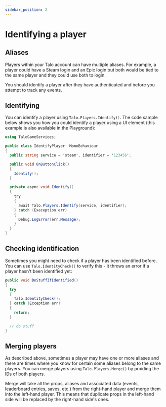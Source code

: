 ```yaml
---
sidebar_position: 2
---
```


# Identifying a player

## Aliases

Players within your Talo account can have multiple aliases.
For example, a player could have a Steam login and an Epic login but both would be tied to the same player and they could use both to login.

You should identify a player after they have authenticated and before you attempt to track any events.

## Identifying

You can identify a player using `Talo.Players.Identify()`. The code sample below shows you how you could identify a player using a UI element (this example is also available in the Playground):

```c# title="IdentifyPlayer.cs"
using TaloGameServices;

public class IdentifyPlayer: MonoBehaviour
{
  public string service = 'steam', identifier = '123456';

  public void OnButtonClick()
  {
    Identify();
  }

  private async void Identify()
  {
    try
    {
      await Talo.Players.Identify(service, identifier);
    } catch (Exeception err)
    {
      Debug.LogError(err.Message);
    }
  }
}
```

## Checking identification

Sometimes you might need to check if a player has been identified before. You can use `Talo.IdentityCheck()` to verify this - it throws an error if a player hasn't been identified yet:

```c#
public void DoStuffIfIdentified()
{
  try
  {
    Talo.IdentityCheck();
  } catch (Exception err)
  {
    return;
  }

  // do stuff
}
```

## Merging players

As described above, sometimes a player may have one or more aliases and there are times where you know for certain some aliases belong to the same players.
You can merge players using `Talo.Players.Merge()` by proiding the IDs of both players.

Merge will take all the props, aliases and associated data (events, leaderboard entries, saves, etc.) from the right-hand player and merge them into the left-hand player. This means that duplicate props in the left-hand side will be replaced by the right-hand side's ones.

